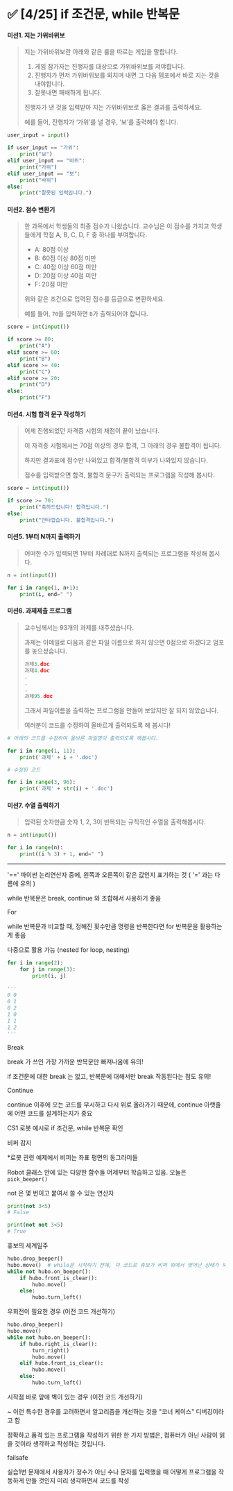# ✅ [4/25] if 조건문, while 반복문



#### 미션1. 지는 가위바위보

> 지는 가위바위보란 아래와 같은 룰을 따르는 게임을 말합니다.
>
> 1. 게임 참가자는 진행자를 대상으로 가위바위보를 져야합니다.
> 2. 진행자가 먼저 가위바위보를 외치며 내면 그 다음 템포에서 바로 지는 것을 내야합니다.
> 3. 잘못내면 패배하게 됩니다.
>
> 진행자가 낸 것을 입력받아 지는 가위바위보로 옳은 결과를 출력하세요.
>
> 예를 들어, 진행자가 ‘가위’를 낼 경우, ‘보’를 출력해야 합니다.

```python
user_input = input()

if user_input == "가위":
    print("보")
elif user_input == "바위":
    print("가위")
elif user_input == "보":
    print("바위")
else:
    print("잘못된 입력입니다.")
```



#### 미션2. 점수 변환기

> 한 과목에서 학생들의 최종 점수가 나왔습니다. 교수님은 이 점수를 가지고 학생들에게 학점 A, B, C, D, F 중 하나를 부여합니다.
>
> - A: 80점 이상
> - B: 60점 이상 80점 미만
> - C: 40점 이상 60점 미만
> - D: 20점 이상 40점 미만
> - F: 20점 미만
>
> 위와 같은 조건으로 입력된 점수를 등급으로 변환하세요.
>
> 예를 들어, `70`을 입력하면 `B`가 출력되어야 합니다.

```python
score = int(input())

if score >= 80:
    print("A")
elif score >= 60:
    print("B")
elif score >= 40:
    print("C")
elif score >= 20:
    print("D")
else:
    print("F")
```



#### 미션4. 시험 합격 문구 작성하기

> 어제 진행되었던 자격증 시험의 채점이 끝이 났습니다.
>
> 이 자격증 시험에서는 70점 이상의 경우 합격, 그 아래의 경우 불합격이 됩니다.
>
> 하지만 결과표에 점수만 나와있고 합격/불합격 여부가 나와있지 않습니다.
>
> 점수를 입력받으면 합격, 불합격 문구가 출력되는 프로그램을 작성해 봅시다.

```python
score = int(input())

if score >= 70:
    print("축하드립니다! 합격입니다.")
else:
    print("안타깝습니다. 불합격입니다.")
```



#### 미션5. 1부터 N까지 출력하기

> 어떠한 수가 입력되면 1부터 차례대로 N까지 출력되는 프로그램을 작성해 봅시다.

```python
n = int(input())

for i in range(1, n+1):
    print(i, end=" ")
```



#### 미션6. 과제제출 프로그램

> 교수님께서는 93개의 과제를 내주셨습니다.
>
> 과제는 이메일로 다음과 같은 파일 이름으로 하지 않으면 0점으로 하겠다고 엄포를 놓으셨습니다.
>
> ```python
> 과제3.doc
> 과제4.doc
> .
> .
> .
> 과제95.doc
> ```
>
> 그래서 파일이름을 출력하는 프로그램을 만들어 보았지만 잘 되지 않았습니다.
>
> 여러분이 코드를 수정하여 올바르게 출력되도록 해 봅시다!

```python
# 아래의 코드를 수정하여 올바른 파일명이 출력되도록 해봅시다.

for i in range(1, 11):
    print('과제' + i + '.doc')
```

```python
# 수정된 코드

for i in range(3, 96):
    print('과제' + str(i) + '.doc')
```



#### 미션7. 수열 출력하기

> 입력된 숫자만큼 숫자 1, 2, 3이 반복되는 규칙적인 수열을 출력해봅시다.

```python
n = int(input())

for i in range(n):
    print((i % 3) + 1, end=" ")
```



---



'==' 파이썬 논리연산자 중에, 왼쪽과 오른쪽이 같은 값인지 표기하는 것 ( '=' 과는 다름에 유의 )



while 반복문은 break, continue 와 조합해서 사용하기 좋음



For

while 반복문과 비교할 때, 정해진 횟수만큼 명령을 반복한다면 for 반복문을 활용하는게 좋음

다중으로 활용 가능 (nested for loop, nesting)

```python
for i in range(2):
    for j in range(3):
        print(i, j)
        
'''
0 0
0 1
0 2
1 0
1 1
1 2
'''
```



Break

break 가 쓰인 가장 가까운 반복문만 빠져나옴에 유의!

if 조건문에 대한 break 는 없고, 반복문에 대해서만 break 작동된다는 점도 유의!



Continue

continue 이후에 오는 코드를 무시하고 다시 위로 올라가기 때문에, continue 아랫줄에 어떤 코드를 설계하는지가 중요



CS1 로봇 예시로 if 조건문, while 반복문 확인

비퍼 감지

*로봇 관련 예제에서 비퍼는 좌표 평면의 동그라미들

Robot 클래스 안에 있는 다양한 함수들 어제부터 학습하고 있음. 오늘은 `pick_beeper()`



not 은 몇 번이고 붙여서 쓸 수 있는 연산자

```python
print(not 3<5)
# False

print(not not 3<5)
# True
```



휴보의 세계일주

```python
hubo.drop_beeper()
hubo.move()  # while문 시작하기 전에, 이 코드로 휴보가 비퍼 위에서 벗어난 상태가 되도록 세팅해줘야만 주어진 문제를 해결할 수 있음
while not hubo.on_beeper():
    if hubo.front_is_clear():
        hubo.move()
    else:
        hubo.turn_left()
```



우회전이 필요한 경우 (이전 코드 개선하기)

```python
hubo.drop_beeper()
hubo.move()
while not hubo.on_beeper():
    if hubo.right_is_clear():
        turn_right()
        hubo.move()
    elif hubo.front_is_clear():
        hubo.move()
    else:
        hubo.turn_left()
```



시작점 바로 앞에 벽이 있는 경우 (이전 코드 개선하기)

~ 이런 특수한 경우를 고려하면서 알고리즘을 개선하는 것을 "코너 케이스" 디버깅이라고 함



정확하고 품격 있는 프로그램을 작성하기 위한 한 가지 방법은, 컴퓨터가 아닌 사람이 읽을 것이라 생각하고 작성하는 것입니다.



failsafe

실습1번 문제에서 사용자가 정수가 아닌 수나 문자를 입력했을 때 어떻게 프로그램을 작동하게 만들 것인지 미리 생각하면서 코드를 작성
